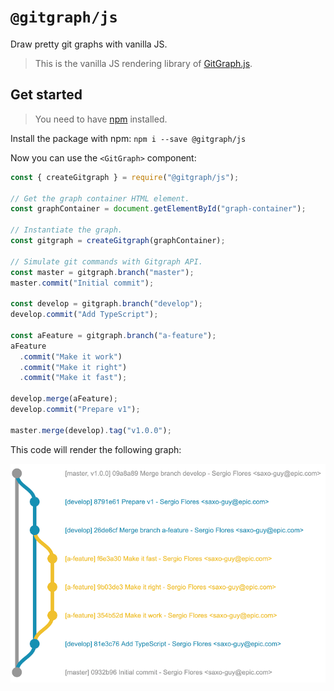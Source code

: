 # `@gitgraph/js`

Draw pretty git graphs with vanilla JS.

> This is the vanilla JS rendering library of [GitGraph.js][gitgraph-repo].

## Get started

> You need to have [npm][get-npm] installed.

Install the package with npm: `npm i --save @gitgraph/js`

Now you can use the `<GitGraph>` component:

```js
const { createGitgraph } = require("@gitgraph/js");

// Get the graph container HTML element.
const graphContainer = document.getElementById("graph-container");

// Instantiate the graph.
const gitgraph = createGitgraph(graphContainer);

// Simulate git commands with Gitgraph API.
const master = gitgraph.branch("master");
master.commit("Initial commit");

const develop = gitgraph.branch("develop");
develop.commit("Add TypeScript");

const aFeature = gitgraph.branch("a-feature");
aFeature
  .commit("Make it work")
  .commit("Make it right")
  .commit("Make it fast");

develop.merge(aFeature);
develop.commit("Prepare v1");

master.merge(develop).tag("v1.0.0");
```

This code will render the following graph:

![Example of usage](./assets/example-usage.png)

[get-npm]: https://www.npmjs.com/get-npm
[gitgraph-repo]: https://github.com/nicoespeon/gitgraph.js/
